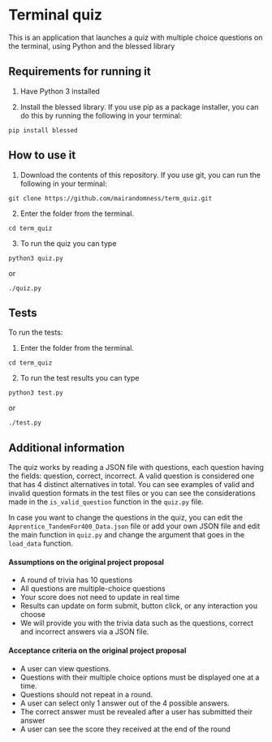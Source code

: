# Terminal quiz

This is an application that launches a quiz with multiple choice questions on the terminal, using Python and the blessed library

## Requirements for running it

1. Have Python 3 installed

2. Install the blessed library. If you use pip as a package installer, you can do this by running the following in your terminal:
```
pip install blessed
```

## How to use it

1. Download the contents of this repository. If you use git, you can run the following in your terminal:
```
git clone https://github.com/mairandomness/term_quiz.git
```

2. Enter the folder from the terminal.
```
cd term_quiz
```

3. To run the quiz you can type
```
python3 quiz.py
```

or

```
./quiz.py
```

## Tests

To run the tests:

1. Enter the folder from the terminal.
```
cd term_quiz
```

2. To run the test results you can type
```
python3 test.py
```

or

```
./test.py
```

## Additional information

The quiz works by reading a JSON file with questions, each question having the fields: question, correct, incorrect. A valid question is considered one that has 4 distinct alternatives in total.
You can see examples of valid and invalid question formats in the test files or you can see the considerations made in the `is_valid_question` function in the `quiz.py` file.

In case you want to change the questions in the quiz, you can edit the `Apprentice_TandemFor400_Data.json` file or add your own JSON file and edit the main function in `quiz.py` and change the argument that goes in the `load_data` function.


#### Assumptions on the original project proposal
* A round of trivia has 10 questions
* All questions are multiple-choice questions
* Your score does not need to update in real time
* Results can update on form submit, button click, or any interaction you choose
* We will provide you with the trivia data such as the questions, correct and incorrect answers via a
JSON file.

#### Acceptance criteria on the original project proposal
* A user can view questions.
* Questions with their multiple choice options must be displayed one at a time.
* Questions should not repeat in a round.
* A user can select only 1 answer out of the 4 possible answers.
* The correct answer must be revealed after a user has submitted their answer
* A user can see the score they received at the end of the round
